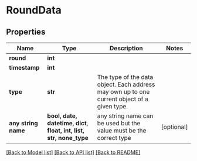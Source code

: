# RoundData


## Properties
Name | Type | Description | Notes
------------ | ------------- | ------------- | -------------
**round** | **int** |  | 
**timestamp** | **int** |  | 
**type** | **str** | The type of the data object. Each address may own up to one current object of a given type. | 
**any string name** | **bool, date, datetime, dict, float, int, list, str, none_type** | any string name can be used but the value must be the correct type | [optional]

[[Back to Model list]](../README.md#documentation-for-models) [[Back to API list]](../README.md#documentation-for-api-endpoints) [[Back to README]](../README.md)


